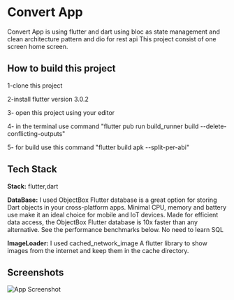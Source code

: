 
# Convert App 

Convert App  is using flutter and dart using bloc as state management and clean architecture pattern
and dio for rest api
 This project consist of one screen home screen.


## How to build this project
1-clone this project

2-install flutter version  3.0.2  

3- open this project using your editor 

4- in the terminal use command "flutter pub run build_runner build --delete-conflicting-outputs"

5- for build use this command "flutter build apk --split-per-abi"
## Tech Stack

**Stack:** flutter,dart

**DataBase:** I used ObjectBox Flutter database is a great option for storing Dart objects in your cross-platform apps. Minimal CPU, memory and battery use make it an ideal choice for mobile and IoT devices. Made for efficient data access, the ObjectBox Flutter database is 10x faster than any alternative. See the performance benchmarks below. No need to learn SQL

**ImageLoader:** I used cached_network_image A flutter library to show images from the internet and keep them in the cache directory.



## Screenshots

![App Screenshot](https://i.postimg.cc/Qtsh48PY/Screenshot-1664406657.png)

